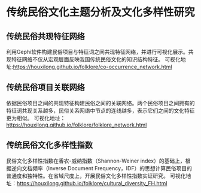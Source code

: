 # 传统民俗文化主题分析及文化多样性研究
## 传统民俗共现特征网络
利用Gephi软件构建民俗项目与特征词之间共现特征网络，并进行可视化展示。共现特征网络不仅从宏观层面反映我国传统民俗文化的知识结构特征。
可视化地址:https://houxilong.github.io/folklore/co-occurrence_network.html
## 传统民俗项目关联网络
依据民俗项目之间的共现特征构建民俗之间的关联网络。两个民俗项目之间拥有的特征词共现关系越多，民俗关系网络中节点的连线越多，表示它们之间的文化特征更为相似。
可视化地址：https://houxilong.github.io/folklore/folklore_network.html

## 传统民俗文化多样性指数
民俗文化多样性指数在香农-威纳指数（Shannon-Weiner index）的基础上，根据逆向文档频率（Inverse Document Frequency，IDF）的思想计算民俗项目的普通度和独特性。在省域尺度上，开展民俗文化多样性指数实证研究。
可视化地址：https://houxilong.github.io/folklore/cultural_diversity_FH.html